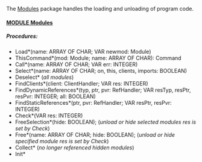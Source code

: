 The [Modules](./Modules/README.md) package handles the loading and unloading of program code.


#### [MODULE Modules](https://github.com/io-core/Modules/blob/main/Modules.Mod)
##### Procedures:
* Load*(name: ARRAY OF CHAR; VAR newmod: Module)
* ThisCommand*(mod: Module; name: ARRAY OF CHAR): Command
* Call*(name: ARRAY OF CHAR; VAR err: INTEGER)
* Select*(name: ARRAY OF CHAR; on, this, clients, imports: BOOLEAN)
* Deselect* (*all modules*)
* FindClients*(client: ClientHandler; VAR res: INTEGER)
* FindDynamicReferences*(typ, ptr, pvr: RefHandler; VAR resTyp, resPtr, resPvr: INTEGER; all: BOOLEAN)
* FindStaticReferences*(ptr, pvr: RefHandler; VAR resPtr, resPvr: INTEGER)
* Check*(VAR res: INTEGER)
* FreeSelection*(hide: BOOLEAN); (*unload or hide selected modules res is set by Check*)
* Free*(name: ARRAY OF CHAR; hide: BOOLEAN); (*unload or hide specified module res is set by Check*)
* Collect* (*no longer referenced hidden modules*)
* Init*
